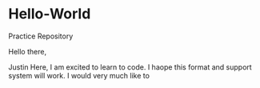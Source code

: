 # Hello-World
Practice Repository

Hello there, 

Justin Here, I am excited to learn to code. I haope this format and support system will work. I would very much like to 

